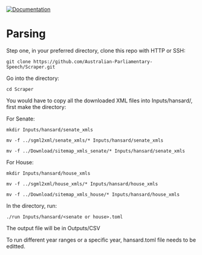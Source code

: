 [![Documentation](https://github.com/Australian-Parliamentary-Speech/Scraper/actions/workflows/documentation.yml/badge.svg)](https://australian-parliamentary-speech.github.io/Scraper/)

# Parsing

Step one, in your preferred directory, clone this repo with HTTP or SSH:
```
git clone https://github.com/Australian-Parliamentary-Speech/Scraper.git
```

Go into the directory:
```
cd Scraper
```

You would have to copy all the downloaded XML files into Inputs/hansard/, first make the directory:

For Senate:
```
mkdir Inputs/hansard/senate_xmls
```

```
mv -f ../sgml2xml/senate_xmls/* Inputs/hansard/senate_xmls
```
```
mv -f ../Download/sitemap_xmls_senate/* Inputs/hansard/senate_xmls
```
For House:

```
mkdir Inputs/hansard/house_xmls
```

```
mv -f ../sgml2xml/house_xmls/* Inputs/hansard/house_xmls
```
```
mv -f ../Download/sitemap_xmls_house/* Inputs/hansard/house_xmls
```


In the directory, run:
```
./run Inputs/hansard/<senate or house>.toml
```
The output file will be in Outputs/<Senate or House>CSV

To run different year ranges or a specific year, hansard.toml file needs to be editted.


